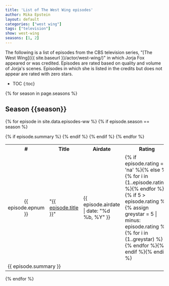 ```yaml
---
title: 'List of The West Wing episodes'
author: Mika Epstein
layout: default
categories: ["west wing"]
tags: ["television"]
show: west-wing
seasons: [1, 2]
---
```


The following is a list of episodes from the CBS television series, "[The West Wing]({{ site.baseurl }}/actor/west-wing/)" in which Jorja Fox appeared or was credited. Episodes are rated based on quality and volume of Jorja's scenes. Episodes in which she is listed in the credits but does not appear are rated with zero stars. 

* TOC
{:toc}

{% for season in page.seasons %}

## Season {{season}}

<table class="episodelist">
<tbody>
<tr>
	<th>#</th>
	<th>Title</th>
	<th>Airdate</th>
	<th id="dates">Rating</th>
</tr>

{% for episode in site.data.episodes-ww %}
{% if episode.season == season %}
<tr class="episodelist-name">
	<td style="text-align: center">{{ episode.epnum }}</td>
	<td style="text-align: left">"<a href="{{ site.baseurl }}/recaps/{{ page.show }}/{{ episode.slug }}/">{{ episode.title }}</a>"</td>
	<td id="dates">{{ episode.airdate | date: "%d %b, %Y" }}</td>
	<td>{% if episode.rating == 'na' %}<i style="color:red;" class="fa fa-star-o fa-rotate-normal" name="empty star"></i><i style="color:red;" class="fa fa-star-o fa-rotate-normal" name="empty star"></i><i style="color:red;" class="fa fa-star-o fa-rotate-normal" name="empty star"></i><i style="color:red;" class="fa fa-star-o fa-rotate-normal" name="empty star"></i><i style="color:red;" class="fa fa-star-o fa-rotate-normal" name="empty star"></i>{% else %}{% for i in (1..episode.rating) %}<i style="color:gold;" class="fa fa-star fa-rotate-normal" name="gold star"></i>{% endfor %}{% if 5 > episode.rating %}{% assign greystar = 5 | minus: episode.rating %}{% for i in (1..greystar) %}<i style="color:grey;" class="fa fa-star fa-rotate-normal" name="grey star"></i>{% endfor %}{% endif %}{% endif %}</td>
</tr>
{% if episode.summary %}
<tr class="episodelist-summary">
	<td colspan="4">{{ episode.summary }}</td>
</tr>
{% endif %}
{% endif %}
{% endfor %}
</tbody>

</table>
{% endfor %}